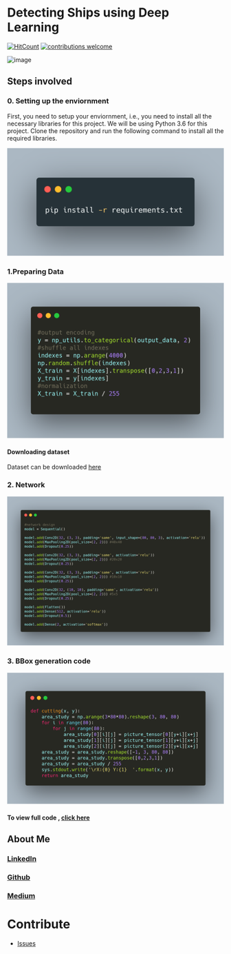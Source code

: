 # Detecting Ships using Deep Learning
[![HitCount](http://hits.dwyl.io/ucalyptus/Detecting-Ships.svg)](http://hits.dwyl.io/ucalyptus/Detecting-Ships)
[![contributions welcome](https://img.shields.io/badge/contributions-welcome-brightgreen.svg?style=flat)](https://github.com/ucalyptus/Detecting-Ships/issues)

![image](https://cdn-images-1.medium.com/max/1000/1*DcO07U2GAS_AkWQXCzXdQA.png)


## Steps involved

### 0. Setting up the enviornment

First, you need to setup your enviornment, i.e., you need to install all the necessary libraries for this project. We will be using Python 3.6 for this project. Clone the repository and run the following command to install all the required libraries.

![alt](resources/ship0.png)

### 1.Preparing Data

![alt](resources/ship1.png)

#### Downloading dataset

Dataset can be downloaded [here](https://www.kaggle.com/rhammell/ships-in-satellite-imagery)

### 2. Network

![s](resources/ship2.png)

### 3. BBox generation code

![sh](resources/ship3.png)

#### To view full code , [click here](https://nbviewer.jupyter.org/github/ucalyptus/Detecting-Ships/blob/master/detecting-ships.ipynb)

## About Me

### [LinkedIn](https://linkedin.com/in/sayantan-das-95b50a125/)
### [Github](https://github.com/ucalyptus)
### [Medium](https://medium.com/@sayantandas30011998)

# Contribute
* [Issues](https://github.com/ucalyptus/dirac-dev/issues)
